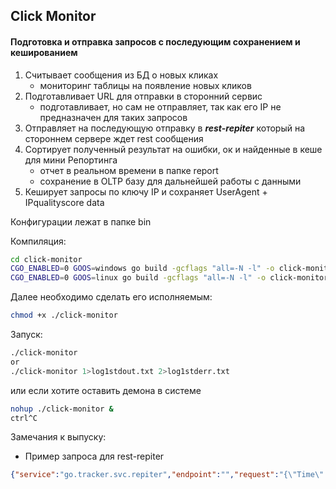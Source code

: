 ## Click Monitor
#### Подготовка и отправка запросов с последующим сохранением и кешированием


1) Считывает сообщения из БД о новых кликах
    - мониторинг таблицы на появление новых кликов
2) Подготавливает URL для отправки в сторонний сервис
    - подготавливает, но сам не отправляет, так как его IP не предназначен для таких запросов
3) Отправляет на последующую отправку в ***rest-repiter*** который на стороннем сервере ждет rest сообщения 
4) Сортирует полученный результат на ошибки, ок и найденные в кеше для мини Репортинга 
    - отчет в реальном времени в папке report
    - сохранение в OLTP базу для дальнейшей работы с данными
5) Кеширует запросы по ключу IP и сохраняет UserAgent + IPqualityscore data

Конфигурации лежат в папке bin 

Компиляция:  
```sh
cd click-monitor
CGO_ENABLED=0 GOOS=windows go build -gcflags "all=-N -l" -o click-monitor.exe 
CGO_ENABLED=0 GOOS=linux go build -gcflags "all=-N -l" -o click-monitor
```

Далее необходимо сделать его исполняемым:
```sh
chmod +x ./click-monitor
```
Запуск:  
```sh
./click-monitor
or
./click-monitor 1>log1stdout.txt 2>log1stderr.txt
```
или если хотите оставить демона в системе
```sh
nohup ./click-monitor &
ctrl^C
```

Замечания к выпуску:  
- Пример запроса для rest-repiter
```json
{"service":"go.tracker.svc.repiter","endpoint":"","request":"{\"Time\":\"2022-01-15T00:24:13.1951894+03:00\",\"Send\":true,\"RedirectUrl\":\"https://ipqualityscore.com/api/json/ip/erC6ecKq1IUW24Z8itwVHtcmUB7LJKx6/91.193.178.11\",\"Params\":\"allow_public_access_points=true\\u0026fast=false\\u0026lighter_penalties=true\\u0026mobile=false\\u0026strictness=1\\u0026user_agent=Mozilla/5.0%20(Linux;%20arm_64;%20Android%2011;%20SM-A805F)%20AppleWebKit/537.36%20(KHTML,%20like%20Gecko)%20Chrome/94.0.4606.85%20YaApp_Android/21.117.1%20YaSearchBrowser/21.117.1%20BroPP/1.0%20SA/3%20Mobile%20Safari/537.36\",\"Method\":\"GET\",\"Body\":\"\",\"Type\":\"\"}"}
```
